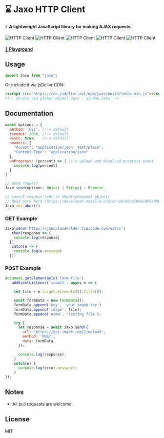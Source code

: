 # ⌛ Jaxo HTTP Client

⚡️ **A lightweight JavaScript library for making AJAX requests**

![HTTP Client](https://badgen.net/bundlephobia/dependency-count/jaxo) ![HTTP Client](https://badgen.net/npm/v/jaxo) ![HTTP Client](https://badgen.net/bundlephobia/minzip/jaxo) ![HTTP Client](https://badgen.net/npm/dt/jaxo) ![HTTP Client](https://data.jsdelivr.com/v1/package/npm/jaxo/badge)

#### [🔆 Playground](https://wutility.github.io/http-client-jaxo/)

## Usage

```js
import Jaxo from "jaxo";
```

Or include it via jsDelivr CDN:

```html
<script src="https://cdn.jsdelivr.net/npm/jaxo/build/index.min.js"></script>
<!-- access via global object Jaxo : window.Jaxo -->
```

## Documentation
```js
const options = {
  method: 'GET', //-> default
  timeout: 2000, //-> default
  async: true,   //-> default
  headers: {
    "Accept": "application/json, text/plain",
    "Content-Type": "application/json"
  },
  onProgress: (percent) => { //-> upload and download progress event
    console.log(percent)
  }
}

// Send request
Jaxo.send(options: Object | String) : Promise

// cancel request (xhr is XMLHttpRequest object)
// Read more here (https://developer.mozilla.org/en-US/docs/Web/API/XMLHttpRequest)
Jaxo.xhr.abort()
```

### GET Example

```js
Jaxo.send('https://jsonplaceholder.typicode.com/users')
  .then(response => {
    console.log(response)
  })
  .catch(e => {
    console.log(e.message)
  });
```

### POST Example

```js
document.getElementById('form-file')
  .addEventListener('submit', async e => {

    let file = e.target.elements[0].files[0];

    const formData = new FormData();
    formData.append('key', 'your imgbb key')
    formData.append('image', file);
    formData.append('name', 'testing file');

    try {
      let response = await Jaxo.send({
        url: 'https://api.imgbb.com/1/upload',
        method: 'POST',
        data: formData
      });

      console.log(response);    
    }
    catch(e) {
      console.log(error.message);
    }
});
```

## Notes
- All pull requests are welcome.

## License
MIT